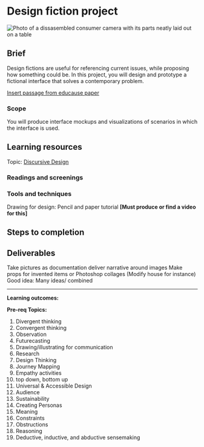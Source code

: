 # Design fiction project
![Photo of a dissasembled consumer camera with its parts neatly laid out on a table](https://unsplash.it/3000/1500?image=36)
## Brief

Design fictions are useful for referencing current issues, while proposing how something could be. In this project, you will design and prototype a fictional interface that solves a contemporary problem.

[Insert passage from educause paper](http://files.eric.ed.gov/fulltext/EJ1043438.pdf)

### Scope
You will produce interface mockups and visualizations of scenarios in which the interface is used.


## Learning resources

Topic: [Discursive Design](../topics/discursive_design.md)

### Readings and screenings

### Tools and techniques

Drawing for design: Pencil and paper tutorial **[Must produce or find a video for this]**

## Steps to completion

## Deliverables

Take pictures as documentation
deliver narrative around images
Make props for invented items or Photoshop collages
(Modify house for instance)
Good idea: Many ideas/ combined 

---

**Learning outcomes:**



**Pre-req Topics:**
1. Divergent thinking
2. Convergent thinking
3. Observation
4. Futurecasting
5. Drawing/illustrating for communication
6. Research
7. Design Thinking
8. Journey Mapping
9. Empathy activities
10. top down, bottom up
11. Universal & Accessible Design
12. Audience
13. Sustainability
14. Creating Personas
15. Meaning
16. Constraints
17. Obstructions
18. Reasoning
19. Deductive, inductive, and abductive sensemaking

